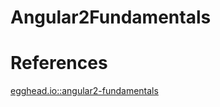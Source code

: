 # Angular2Fundamentals

# References

[egghead.io::angular2-fundamentals](https://egghead.io/courses/angular-2-fundamentals)
